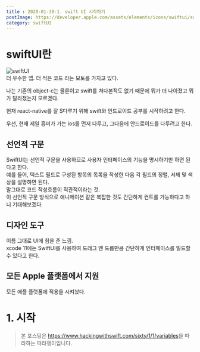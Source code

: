 ```yaml
---
title : 2020-01-30-1. swift UI 시작하기
postImage: https://developer.apple.com/assets/elements/icons/swiftui/swiftui-96x96_2x.png
category: swiftUI
---
```


<h1 id="swiftui란">swiftUI란</h1>
<p><img src="https://developer.apple.com/assets/elements/icons/swiftui/swiftui-96x96_2x.png" alt="swiftUI"><br>
더 우수한 앱. 더 적은 코드 라는 모토를 가지고 있다.</p>
<p>나는 기존의 object-c는 물론이고 swift를 쳐다본적도 없기 때문에 뭐가 더 나아졌고 뭐가 달라졌는지 모르겠다.</p>
<p>현재 react-native를 잘 S다루기 위해 swift와 안드로이드 공부를 시작하려고 한다.</p>
<p>우선, 현재 제일 흥미가 가는 ios를 먼저 다루고, 그다음에 안드로이드를 다루려고 한다.</p>
<h2 id="선언적-구문">선언적 구문</h2>
<p>SwiftUI는 선언적 구문을 사용하므로 사용자 인터페이스의 기능을 명시하기만 하면 된다고 한다.<br>
예를 들어, 택스트 필드로 구성된 항목의 목록을 작성한 다음 각 필드의 정렬, 서체 및 색상을 설명하면 된다.<br>
말그대로 코드 작성흐름이 직관적이라는 것.<br>
이 선언적 구문 방식으로 애니메이션 같은 복잡한 것도 간단하게 컨트롤 가능하다고 하니 기대해보겠다.</p>
<h2 id="디자인-도구">디자인 도구</h2>
<p>이름 그대로 UI에 힘을 준 느낌.<br>
xcode 11에는 SwiftUI를 사용하여 드래그 앤 드롭만큼 간단하게 인터페이스를 빌드할 수 있다고 한다.</p>
<h2 id="모든-apple-플랫폼에서-지원">모든 Apple 플랫폼에서 지원</h2>
<p>모든 애플 플랫폼에 적용을 시켜놨다.</p>
<h1 id="시작">1. 시작</h1>
<blockquote>
<p>본 포스팅은 <a href="https://www.hackingwithswift.com/sixty/1/1/variables">https://www.hackingwithswift.com/sixty/1/1/variables</a>을 따라하는 따라쟁이입니다.</p>
</blockquote>

